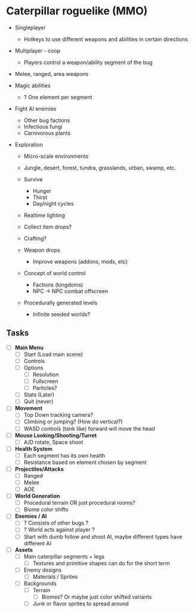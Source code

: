 # Caterpillar roguelike (MMO)

- Singleplayer
  - Hotkeys to use different weapons and abilities in certain directions
- Multiplayer - coop
  - Players control a weapon/ability segment of the bug

- Melee, ranged, area weapons
- Magic abilities
  - ? One element per segment

- Fight AI enemies
  - Other bug factions
  - Infectious fungi
  - Carnivorous plants

- Exploration
  - Micro-scale environments
  - Jungle, desert, forest, tundra, grasslands, urban, swamp, etc.

  - Survive
    - Hunger
    - Thirst
    - Day/night cycles
  - Realtime lighting

  - Collect item drops?
  - Crafting?
  - Weapon drops
    - Improve weapons (addons, mods, etc)

  - Concept of world control
    - Factions (kingdoms)
    - NPC -> NPC combat offscreen
  - Procedurally generated levels
    - Infinite seeded worlds?

## Tasks

- [ ] **Main Menu**
  - [ ] Start (Load main scene)
  - [ ] Controls
  - [ ] Options
    - [ ] Resolution
    - [ ] Fullscreen
    - [ ] Particles?
  - [ ] Stats (Later)
  - [ ] Quit (never)

- [ ] **Movement**
  - [ ] Top Down tracking camera?
  - [ ] Climbing or jumping? (How do vertical?)
  - [ ] WASD controls (tank like) forward will move the head

- [ ] **Mouse Looking/Shooting/Turret**
  - [ ] A/D rotate, Space shoot

- [ ] **Health System**
  - [ ] Each segment has its own health
  - [ ] Resistance based on element chosen by segment

- [ ] **Projectiles/Attacks**
  - [ ] Ranged
  - [ ] Melee
  - [ ] AOE

- [ ] **World Generation**
  - [ ] Procedural terrain OR just procedural rooms?
  - [ ] Biome color shifts

- [ ] **Enemies / AI**
  - [ ] ? Consists of other bugs ?
  - [ ] ? World acts against player ?
  - [ ] Start with dumb follow and shoot AI, maybe different types have different AI

- [ ] **Assets**
  - [ ] Main caterpillar segments + legs
    - [ ] Textures and primitive shapes can do for the short term
  - [ ] Enemy designs
    - [ ] Materials / Sprites
  - [ ] Backgrounds
    - [ ] Terrain
      - [ ] Biomes? Or maybe just color shifted variants
    - [ ] Junk or flavor sprites to spread around
